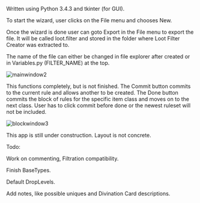 Written using Python 3.4.3 and tkinter (for GUI).

To start the wizard, user clicks on the File menu and chooses New.

Once the wizard is done user can goto Export in the File menu to export the file. It will be called loot.filter and stored in the folder where Loot Filter Creator was extracted to.

The name of the file can either be changed in file explorer after created or in Variables.py (FILTER_NAME) at the top.

![mainwindow2](https://cloud.githubusercontent.com/assets/7481680/20509893/1f45341c-b03a-11e6-8c6d-ca80b7c4f8b6.png)

This functions completely, but is not finished. The Commit button commits to the current rule and allows another to be created. The Done button commits the block of rules for the specific item class and moves on to the next class. User has to click commit before done or the newest ruleset will not be included.

![blockwindow3](https://cloud.githubusercontent.com/assets/7481680/20509906/390ad7da-b03a-11e6-9250-f8303aa371d1.png)

This app is still under construction. Layout is not concrete.

Todo:

Work on commenting, Filtration compatibility.

Finish BaseTypes.

Default DropLevels.

Add notes, like possible uniques and Divination Card descriptions.
